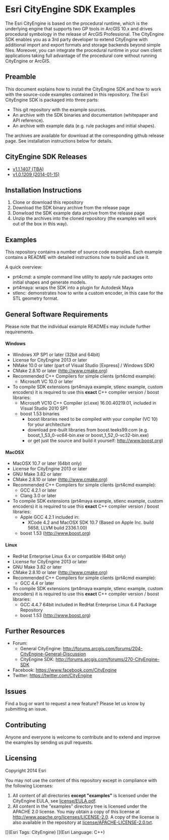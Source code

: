 # Esri CityEngine SDK Examples

The Esri CityEngine is based on the procedural runtime, which is the underlying engine that supports two GP tools in ArcGIS 10.x and drives procedural symbology in the release of ArcGIS Professional. The CityEngine SDK enables you as a 3rd party developer to extend CityEngine with additional import and export formats and storage backends beyond simple files. Moreover, you can integrate the procedural runtime in your own client applications taking full advantage of the procedural core without running CityEngine or ArcGIS.

## Preamble

This document explains how to install the CityEngine SDK and how to work with the source-code examples contained in this repository. The Esri CityEngine SDK is packaged into three parts:
- This git repository with the example sources.
- An archive with the SDK binaries and documentation (whitepaper and API reference).
- An archive with example data (e.g. rule packages and initial shapes).

The archives are available for download at the corresponding github release page. See installation instructions below for details.

## CityEngine SDK Releases
- [v1.1.1407 (TBA)](https://github.com/Esri/esri-cityengine-sdk/releases/tag/1.1.1407)
- [v1.0.1209 (2014-01-15)](https://github.com/Esri/esri-cityengine-sdk/releases/tag/1.0.1209)

## Installation Instructions
1. Clone or download this repository
2. Download the SDK binary archive from the release page
3. Donwload the SDK example data archive from the release page
4. Unzip the archives into the cloned repository (the examples will work out of the box in this way).

## Examples
This repository contains a number of source code examples. Each example contains a README with detailed instructions how to build and use it.

A quick overview:
- prt4cmd: a simple command line utility to apply rule packages onto initial shapes and generate models.
- prt4maya: wraps the SDK into a plugin for Autodesk Maya
- stlenc: demonstrates how to write a custom encoder, in this case for the STL geometry format.

## General Software Requirements
Please note that the individual example READMEs may include further requirements.

#### Windows
* Windows XP SP1 or later (32bit and 64bit)
* License for CityEngine 2013 or later
* NMake 10.0 or later (part of Visual Studio [Express] / Windows SDK)
* CMake 2.8.10 or later (http://www.cmake.org)
* Recommended C++ Compilers for simple clients (prt4cmd example):
    * Microsoft VC 10.0 or later
* To compile SDK extensions (prt4maya example, stlenc example, custom encoders) it is required to use this **exact** C++ compiler version / boost libraries:
    * Microsoft VC10 C++ Compiler (cl.exe) 16.00.40219.01, included in Visual Studio 2010 SP1 
    * boost 1.53 binaries 
        * boost libraries need to be compiled with your compiler (VC 10) for your architecture
        * download pre-built libraries from boost.teeks99.com (e.g. boost_1_53_0-vc64-bin.exe or boost_1_52_0-vc32-bin.exe)
        * or get just the source and build it  yourself: http://www.boost.org)

#### MacOSX
* MacOSX 10.7 or later (64bit only)
* License for CityEngine 2013 or later
* GNU Make 3.82 or later
* CMake 2.8.10 or later (http://www.cmake.org)
* Recommended C++ Compilers for simple clients (prt4cmd example):
    * GCC 4.2.1 or later
    * Clang 3.0 or later
* To compile SDK extensions (prt4maya example, stlenc example, custom encoders) it is required to use this **exact** C++ compiler version / boost libraries:
    * Apple GCC 4.2.1 included in:
        * XCode 4.2 and MacOSX SDK 10.7 (Based on Apple Inc. build 5658, LLVM build 2336.1.00)
    * boost 1.53 (http://www.boost.org)

#### Linux
* RedHat Enterprise Linux 6.x or compatible (64bit only)
* License for CityEngine 2013 or later
* GNU Make 3.82 or later
* CMake 2.8.10 or later (http://www.cmake.org)
* Recommended C++ Compilers for simple clients (prt4cmd example):
    * GCC 4.4 or later
* To compile SDK extensions (prt4maya example, stlenc example, custom encoders) it is required to use this **exact** C++ compiler version / boost libraries:
    * GCC 4.4.7 64bit included in RedHat Enterprise Linux 6.4 Package Repository
    * boost 1.53 (http://www.boost.org)

## Further Resources
* Forum: 
    * General CityEngine: http://forums.arcgis.com/forums/204-CityEngine-General-Discussion
    * CityEngine SDK: http://forums.arcgis.com/forums/270-CityEngine-SDK
* Facebook: https://www.facebook.com/CityEngine
* Twitter: https://twitter.com/CityEngine

## Issues

Find a bug or want to request a new feature?  Please let us know by submitting an issue.

## Contributing

Anyone and everyone is welcome to contribute and to extend and improve the examples by sending us pull requests.

## Licensing

Copyright 2014 Esri

You may not use the content of this repository except in compliance with the following Licenses:
  1. All content of all directories **except "examples"** is licensed under the CityEngine EULA, see [license/EULA.pdf](license/EULA.pdf).
  2. All content in the "examples" directory tree is licensed under the APACHE 2.0 license. You may obtain a copy of this license at http://www.apache.org/licenses/LICENSE-2.0. A copy of the license is also available in the repository at [license/APACHE-LICENSE-2.0.txt](license/APACHE-LICENSE-2.0.txt).

[](Esri Tags: CityEngine)
[](Esri Language: C++)
